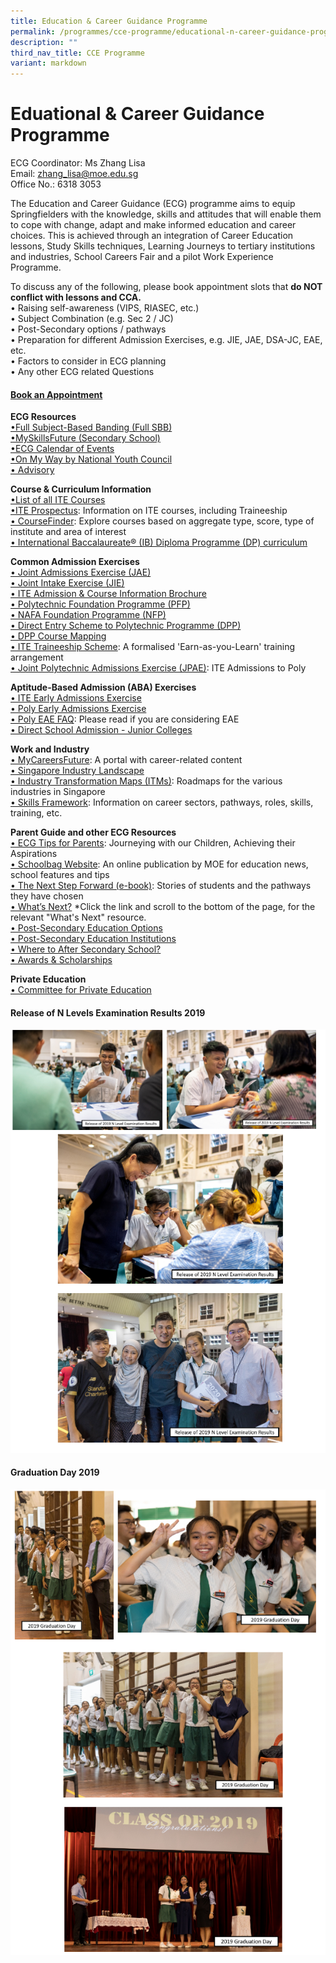 ```yaml
---
title: Education & Career Guidance Programme
permalink: /programmes/cce-programme/educational-n-career-guidance-programme/
description: ""
third_nav_title: CCE Programme
variant: markdown
---
```

# **Eduational &amp; Career Guidance Programme**

ECG Coordinator: Ms Zhang Lisa
<br>Email:&nbsp;[zhang_lisa@moe.edu.sg](mailto:zhang_lisa@moe.edu.sg)     
Office No.: 6318 3053

The Education and Career Guidance (ECG) programme aims to equip Springfielders with the knowledge, skills and attitudes that will enable them to cope with change, adapt and make informed education and career choices. This is achieved through an integration of Career Education lessons, Study Skills techniques, Learning Journeys to tertiary institutions and industries, School Careers Fair and a pilot Work Experience Programme.
  

To discuss any of the following, please book appointment slots that <b>do NOT conflict with lessons and CCA.</b>
<br>•	Raising self-awareness (VIPS, RIASEC, etc.)
<br>•	Subject Combination (e.g. Sec 2 / JC)
<br>•	Post-Secondary options / pathways
<br>•	Preparation for different Admission Exercises, e.g. JIE, JAE, DSA-JC, EAE, etc.
<br>•	Factors to consider in ECG planning
<br>•	Any other ECG related Questions

#### [Book an Appointment ](https://go.gov.sg/ecgspf-appt)


 <b>ECG Resources</b>
<br>[•Full Subject-Based Banding (Full SBB)](https://go.gov.sg/moe-fsbb)
<br>[•MySkillsFuture (Secondary School)](https://go.gov.sg/mysfsec)
<br>[•ECG Calendar of Events](https://www.myskillsfuture.gov.sg/content/student/en/secondary/education-guide/events.html)
<br>[•On My Way by National Youth Council](https://www.nyc.gov.sg/omw/)
<br>[•	Advisory](https://advisory.sg/)

<b>Course &amp; Curriculum Information</b>
<br>[•List of all ITE Courses](https://www.ite.edu.sg/courses/full-time-courses)
<br>[•ITE Prospectus](https://www.ite.edu.sg/admissions/prospectus): Information on ITE courses, including Traineeship
<br>[•	CourseFinder](https://go.gov.sg/coursefinder): Explore courses based on aggregate type, score, type of institute and area of interest
<br>[•	International Baccalaureate® (IB) Diploma Programme (DP) curriculum](https://www.ibo.org/programmes/diploma-programme/curriculum/)

	
<b>Common Admission Exercises</b>
<br>[• Joint Admissions Exercise (JAE)](https://www.moe.gov.sg/post-secondary/admissions/jae)
<br>[• Joint Intake Exercise (JIE)](https://www.moe.gov.sg/post-secondary/admissions/jie)
<br>[• ITE Admission &amp; Course Information Brochure ](go.gov.sg/jie-booklet)
<br>[• Polytechnic Foundation Programme (PFP)](https://go.gov.sg/pfp)
<br>[•	NAFA Foundation Programme (NFP)](https://go.gov.sg/applynafafp)
<br>[•	Direct Entry Scheme to Polytechnic Programme (DPP)](https://go.gov.sg/higher-nitec-dpp)
<br>[• DPP Course Mapping](for.edu.sg/dpp-poly-mapping)
<br>[• ITE Traineeship Scheme](https://www.ite.edu.sg/courses/traineeship-courses): A formalised 'Earn-as-you-Learn' training arrangement
<br>[•	Joint Polytechnic Admissions Exercise (JPAE)](https://jpae.polytechnic.edu.sg/): ITE Admissions to Poly


<b>Aptitude-Based Admission (ABA) Exercises</b>
<br>[•	ITE Early Admissions Exercise](https://go.gov.sg/applyeae)
<br>[•	Poly Early Admissions Exercise](https://go.gov.sg/polyeae)
<br>[•	Poly EAE FAQ](https://eae.polytechnic.edu.sg/eaeStudIns/menu.jsp?type=FAQs): Please read if you are considering EAE
<br>[•	Direct School Admission - Junior Colleges](https://go.gov.sg/applyjcdsa)



<b>Work and Industry</b>
<br>[• MyCareersFuture](https://go.gov.sg/careersfuture): A portal with career-related content
<br>[•	Singapore Industry Landscape](https://go.gov.sg/industrylandscape-sec)
<br>[•	Industry Transformation Maps (ITMs)](https://www.mti.gov.sg/ITMs/Overview): Roadmaps for the various industries in Singapore
<br>[•	Skills Framework](https://www.skillsfuture.gov.sg/skills-framework): Information on career sectors, pathways, roles, skills, training, etc.


<b>Parent Guide and other ECG Resources</b>
<br>[•	ECG Tips for Parents](http://go.gov.sg/tips-for-parents): Journeying with our Children, Achieving their Aspirations
<br>[•	Schoolbag Website](https://go.gov.sg/schoolbag): An online publication by MOE for education news, school features and tips
<br>[•	The Next Step Forward (e-book)](https://go.gov.sg/next-step-forward): Stories of students and the pathways they have chosen
<br>[•	What’s Next?](https://go.gov.sg/whats-next) *Click the link and scroll to the bottom of the page, for the relevant "What's Next" resource.
<br>[•	Post-Secondary Education Options](https://go.gov.sg/postsecondary)
<br>[•	Post-Secondary Education Institutions](https://go.gov.sg/overview-pseis)
<br>[•	Where to After Secondary School?](https://youtu.be/ndDVlzT-z0g)
<br>[•	Awards &amp; Scholarships](https://go.gov.sg/admissions-scholarships)

<b>Private Education</b>
<br>[•	Committee for Private Education](https://go.gov.sg/pei)


	

#### Release of N Levels Examination Results 2019
![](/images/ecg1.png)

#### Graduation Day 2019
![](/images/ecg2.png)